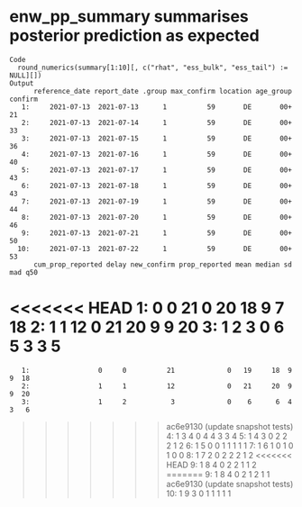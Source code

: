 # enw_pp_summary summarises posterior prediction as expected

    Code
      round_numerics(summary[1:10][, c("rhat", "ess_bulk", "ess_tail") := NULL][])
    Output
          reference_date report_date .group max_confirm location age_group confirm
       1:     2021-07-13  2021-07-13      1          59       DE       00+      21
       2:     2021-07-13  2021-07-14      1          59       DE       00+      33
       3:     2021-07-13  2021-07-15      1          59       DE       00+      36
       4:     2021-07-13  2021-07-16      1          59       DE       00+      40
       5:     2021-07-13  2021-07-17      1          59       DE       00+      43
       6:     2021-07-13  2021-07-18      1          59       DE       00+      43
       7:     2021-07-13  2021-07-19      1          59       DE       00+      44
       8:     2021-07-13  2021-07-20      1          59       DE       00+      46
       9:     2021-07-13  2021-07-21      1          59       DE       00+      50
      10:     2021-07-13  2021-07-22      1          59       DE       00+      53
          cum_prop_reported delay new_confirm prop_reported mean median sd mad q50
<<<<<<< HEAD
       1:                 0     0          21             0   20     18  9   7  18
       2:                 1     1          12             0   21     20  9   9  20
       3:                 1     2           3             0    6      5  3   3   5
=======
       1:                 0     0          21             0   19     18  9   9  18
       2:                 1     1          12             0   21     20  9   9  20
       3:                 1     2           3             0    6      6  4   3   6
>>>>>>> ac6e9130 (update snapshot tests)
       4:                 1     3           4             0    4      4  3   3   4
       5:                 1     4           3             0    2      2  2   1   2
       6:                 1     5           0             0    1      1  1   1   1
       7:                 1     6           1             0    1      0  1   0   0
       8:                 1     7           2             0    2      2  2   1   2
<<<<<<< HEAD
       9:                 1     8           4             0    2      2  1   1   2
=======
       9:                 1     8           4             0    2      1  2   1   1
>>>>>>> ac6e9130 (update snapshot tests)
      10:                 1     9           3             0    1      1  1   1   1

